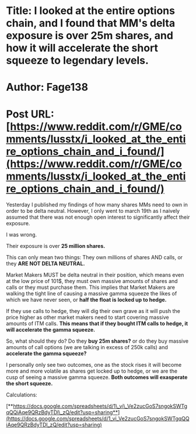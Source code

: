 # Title: I looked at the entire options chain, and I found that MM's delta exposure is over 25m shares, and how it will accelerate the short squeeze to legendary levels.
# Author: Fage138
# Post URL: [https://www.reddit.com/r/GME/comments/lusstx/i_looked_at_the_entire_options_chain_and_i_found/](https://www.reddit.com/r/GME/comments/lusstx/i_looked_at_the_entire_options_chain_and_i_found/)


Yesterday I published my findings of how many shares MMs need to own in order to be delta neutral. However, I only went to march 19th as I naively assumed that there was not enough open interest to significantly affect their exposure.

I was wrong.

Their exposure is over **25 million shares.**

This can only mean two things: They own millions of shares AND calls, or they **ARE NOT DELTA NEUTRAL.**

Market Makers MUST be delta neutral in their position, which means even at the low price of 101$, they must own massive amounts of shares and calls or they must purchase them. This implies that Market Makers are walking the tight line of causing a massive gamma squeeze the likes of which we have never seen, or **half the float is locked up to hedge.**

If they use calls to hedge, they will dig their own grave as it will push the price higher as other market makers need to start covering massive amounts of ITM calls. **This means that if they bought ITM calls to hedge, it will accelerate the gamma squeeze.**

So, what should they do? Do they **buy 25m shares?** or do they buy massive amounts of call options (we are talking in excess of 250k calls) and **accelerate the gamma squeeze?**

I personally only see two outcomes, one as the stock rises it will become more and more volatile as shares get locked up to hedge, or we are the cusp of seeing a massive gamma squeeze. **Both outcomes will exasperate the short squeeze.**  


Calculations: 

[**https://docs.google.com/spreadsheets/d/1\_vi\_Ve2zucGoS7sngokSWTgqQQiAqe9QRzBdyTDl\_zQ/edit?usp=sharing**](https://docs.google.com/spreadsheets/d/1_vi_Ve2zucGoS7sngokSWTgqQQiAqe9QRzBdyTDl_zQ/edit?usp=sharing)